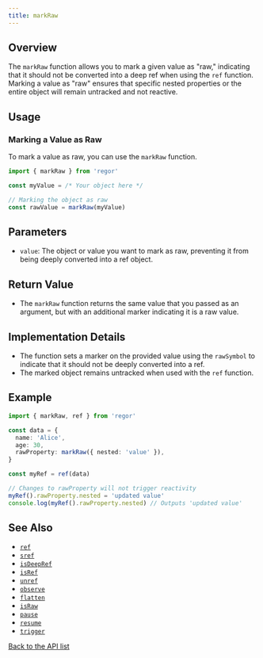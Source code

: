 ```yaml
---
title: markRaw
---
```



## Overview

The `markRaw` function allows you to mark a given value as "raw," indicating that it should not be converted into a deep ref when using the `ref` function. Marking a value as "raw" ensures that specific nested properties or the entire object will remain untracked and not reactive.

## Usage

### Marking a Value as Raw

To mark a value as raw, you can use the `markRaw` function.

```ts
import { markRaw } from 'regor'

const myValue = /* Your object here */

// Marking the object as raw
const rawValue = markRaw(myValue)
```

## Parameters

- `value`: The object or value you want to mark as raw, preventing it from being deeply converted into a ref object.

## Return Value

- The `markRaw` function returns the same value that you passed as an argument, but with an additional marker indicating it is a raw value.

## Implementation Details

- The function sets a marker on the provided value using the `rawSymbol` to indicate that it should not be deeply converted into a ref.
- The marked object remains untracked when used with the `ref` function.

## Example

```ts
import { markRaw, ref } from 'regor'

const data = {
  name: 'Alice',
  age: 30,
  rawProperty: markRaw({ nested: 'value' }),
}

const myRef = ref(data)

// Changes to rawProperty will not trigger reactivity
myRef().rawProperty.nested = 'updated value'
console.log(myRef().rawProperty.nested) // Outputs 'updated value'
```

## See Also

- [`ref`](/api/ref)
- [`sref`](/api/sref)
- [`isDeepRef`](/api/isDeepRef)
- [`isRef`](/api/isRef)
- [`unref`](/api/unref)
- [`observe`](/api/observe)
- [`flatten`](/api/flatten)
- [`isRaw`](/api/isRaw)
- [`pause`](/api/pause)
- [`resume`](/api/resume)
- [`trigger`](/api/trigger)

[Back to the API list](/api/regor-api)
